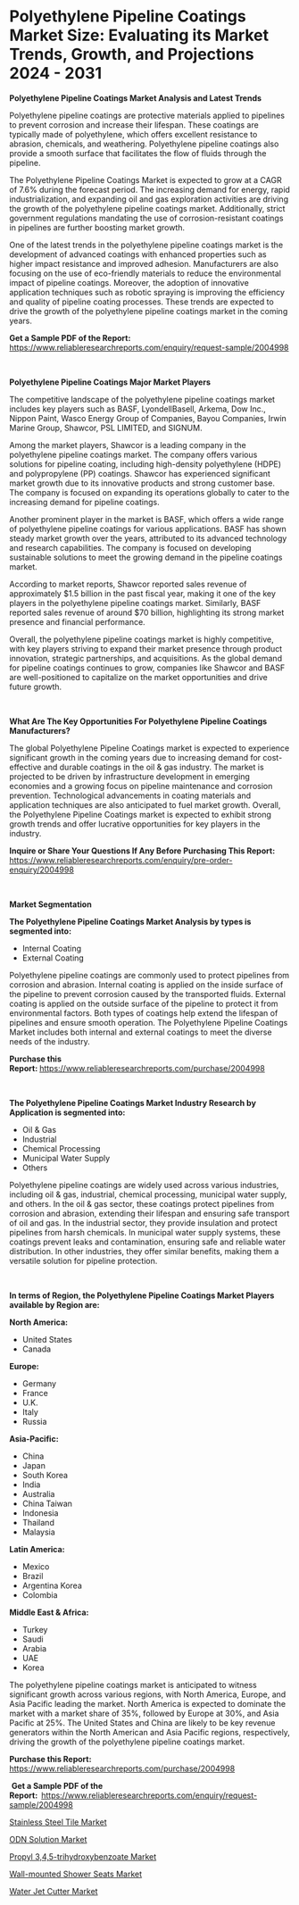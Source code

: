 <p><h1>Polyethylene Pipeline Coatings Market Size: Evaluating its Market Trends, Growth, and Projections 2024 - 2031</h1></p><p><strong>Polyethylene Pipeline Coatings Market Analysis and Latest Trends</strong></p>
<p><p>Polyethylene pipeline coatings are protective materials applied to pipelines to prevent corrosion and increase their lifespan. These coatings are typically made of polyethylene, which offers excellent resistance to abrasion, chemicals, and weathering. Polyethylene pipeline coatings also provide a smooth surface that facilitates the flow of fluids through the pipeline.</p><p>The Polyethylene Pipeline Coatings Market is expected to grow at a CAGR of 7.6% during the forecast period. The increasing demand for energy, rapid industrialization, and expanding oil and gas exploration activities are driving the growth of the polyethylene pipeline coatings market. Additionally, strict government regulations mandating the use of corrosion-resistant coatings in pipelines are further boosting market growth.</p><p>One of the latest trends in the polyethylene pipeline coatings market is the development of advanced coatings with enhanced properties such as higher impact resistance and improved adhesion. Manufacturers are also focusing on the use of eco-friendly materials to reduce the environmental impact of pipeline coatings. Moreover, the adoption of innovative application techniques such as robotic spraying is improving the efficiency and quality of pipeline coating processes. These trends are expected to drive the growth of the polyethylene pipeline coatings market in the coming years.</p></p>
<p><strong>Get a Sample PDF of the Report:&nbsp;</strong> <a href="https://www.reliableresearchreports.com/enquiry/request-sample/2004998">https://www.reliableresearchreports.com/enquiry/request-sample/2004998</a></p>
<p>&nbsp;</p>
<p><strong>Polyethylene Pipeline Coatings Major Market Players</strong></p>
<p><p>The competitive landscape of the polyethylene pipeline coatings market includes key players such as BASF, LyondellBasell, Arkema, Dow Inc., Nippon Paint, Wasco Energy Group of Companies, Bayou Companies, Irwin Marine Group, Shawcor, PSL LIMITED, and SIGNUM. </p><p>Among the market players, Shawcor is a leading company in the polyethylene pipeline coatings market. The company offers various solutions for pipeline coating, including high-density polyethylene (HDPE) and polypropylene (PP) coatings. Shawcor has experienced significant market growth due to its innovative products and strong customer base. The company is focused on expanding its operations globally to cater to the increasing demand for pipeline coatings.</p><p>Another prominent player in the market is BASF, which offers a wide range of polyethylene pipeline coatings for various applications. BASF has shown steady market growth over the years, attributed to its advanced technology and research capabilities. The company is focused on developing sustainable solutions to meet the growing demand in the pipeline coatings market.</p><p>According to market reports, Shawcor reported sales revenue of approximately $1.5 billion in the past fiscal year, making it one of the key players in the polyethylene pipeline coatings market. Similarly, BASF reported sales revenue of around $70 billion, highlighting its strong market presence and financial performance.</p><p>Overall, the polyethylene pipeline coatings market is highly competitive, with key players striving to expand their market presence through product innovation, strategic partnerships, and acquisitions. As the global demand for pipeline coatings continues to grow, companies like Shawcor and BASF are well-positioned to capitalize on the market opportunities and drive future growth.</p></p>
<p>&nbsp;</p>
<p><strong>What Are The Key Opportunities For Polyethylene Pipeline Coatings Manufacturers?</strong></p>
<p><p>The global Polyethylene Pipeline Coatings market is expected to experience significant growth in the coming years due to increasing demand for cost-effective and durable coatings in the oil & gas industry. The market is projected to be driven by infrastructure development in emerging economies and a growing focus on pipeline maintenance and corrosion prevention. Technological advancements in coating materials and application techniques are also anticipated to fuel market growth. Overall, the Polyethylene Pipeline Coatings market is expected to exhibit strong growth trends and offer lucrative opportunities for key players in the industry.</p></p>
<p><strong>Inquire or Share Your Questions If Any Before Purchasing This Report:</strong> <a href="https://www.reliableresearchreports.com/enquiry/pre-order-enquiry/2004998">https://www.reliableresearchreports.com/enquiry/pre-order-enquiry/2004998</a></p>
<p>&nbsp;</p>
<p><strong>Market Segmentation</strong></p>
<p><strong>The Polyethylene Pipeline Coatings Market Analysis by types is segmented into:</strong></p>
<p><ul><li>Internal Coating</li><li>External Coating</li></ul></p>
<p><p>Polyethylene pipeline coatings are commonly used to protect pipelines from corrosion and abrasion. Internal coating is applied on the inside surface of the pipeline to prevent corrosion caused by the transported fluids. External coating is applied on the outside surface of the pipeline to protect it from environmental factors. Both types of coatings help extend the lifespan of pipelines and ensure smooth operation. The Polyethylene Pipeline Coatings Market includes both internal and external coatings to meet the diverse needs of the industry.</p></p>
<p><strong>Purchase this Report:&nbsp;</strong><a href="https://www.reliableresearchreports.com/purchase/2004998">https://www.reliableresearchreports.com/purchase/2004998</a></p>
<p>&nbsp;</p>
<p><strong>The Polyethylene Pipeline Coatings Market Industry Research by Application is segmented into:</strong></p>
<p><ul><li>Oil & Gas</li><li>Industrial</li><li>Chemical Processing</li><li>Municipal Water Supply</li><li>Others</li></ul></p>
<p><p>Polyethylene pipeline coatings are widely used across various industries, including oil & gas, industrial, chemical processing, municipal water supply, and others. In the oil & gas sector, these coatings protect pipelines from corrosion and abrasion, extending their lifespan and ensuring safe transport of oil and gas. In the industrial sector, they provide insulation and protect pipelines from harsh chemicals. In municipal water supply systems, these coatings prevent leaks and contamination, ensuring safe and reliable water distribution. In other industries, they offer similar benefits, making them a versatile solution for pipeline protection.</p></p>
<p>&nbsp;</p>
<p><strong>In terms of Region, the Polyethylene Pipeline Coatings Market Players available by Region are:</strong></p>
<p>
    <p> <strong> North America: </strong>
        <ul>
            <li>United States</li>
            <li>Canada</li>
        </ul>
        </p> 
    <p> <strong> Europe: </strong>
        <ul>
            <li>Germany</li>
            <li>France</li>
            <li>U.K.</li>
            <li>Italy</li>
            <li>Russia</li>
        </ul>
        </p> 
    <p> <strong> Asia-Pacific: </strong>
        <ul>
            <li>China</li>
            <li>Japan</li>
            <li>South Korea</li>
            <li>India</li>
            <li>Australia</li>
            <li>China Taiwan</li>
            <li>Indonesia</li>
            <li>Thailand</li>
            <li>Malaysia</li>
        </ul>
        </p> 
    <p> <strong> Latin America: </strong>
        <ul>
            <li>Mexico</li>
            <li>Brazil</li>
            <li>Argentina Korea</li>
            <li>Colombia</li>
        </ul>
        </p> 
    <p> <strong> Middle East & Africa: </strong>
        <ul>
            <li>Turkey</li>
            <li>Saudi</li>
            <li>Arabia</li>
            <li>UAE</li>
            <li>Korea</li>
        </ul>
    </p>
    </p>
<p><p>The polyethylene pipeline coatings market is anticipated to witness significant growth across various regions, with North America, Europe, and Asia Pacific leading the market. North America is expected to dominate the market with a market share of 35%, followed by Europe at 30%, and Asia Pacific at 25%. The United States and China are likely to be key revenue generators within the North American and Asia Pacific regions, respectively, driving the growth of the polyethylene pipeline coatings market.</p></p>
<p><strong>Purchase this Report: </strong><a href="https://www.reliableresearchreports.com/purchase/2004998">https://www.reliableresearchreports.com/purchase/2004998</a></p>
<p>&nbsp;<strong>Get a Sample PDF of the Report:&nbsp;&nbsp;</strong><a href="https://www.reliableresearchreports.com/enquiry/request-sample/2004998">https://www.reliableresearchreports.com/enquiry/request-sample/2004998</a></p>
<p><strong></strong></p>
<p><p><a href="https://view.publitas.com/reportprime-1/stainless-steel-tile-market-centers-on-aspects-such-as-market-growth-market-share-market-opportunity-and-projected-forecasts-spanning-from-2024-to-2031/">Stainless Steel Tile Market</a></p><p><a href="https://spotless-saver-8fd.notion.site/Decoding-the-ODN-Solution-Market-A-Deep-Dive-into-the-Latest-Market-Trends-Market-Segmentation-an-dc89ffa5ecd643bd8fdc6f48863b6573">ODN Solution Market</a></p><p><a href="https://frill-swim-3cd.notion.site/Propyl-3-4-5-trihydroxybenzoate-Market-Size-2024-2031-Global-Industrial-Analysis-Key-Geographical-9213c3bf2ac541e38f808c8ff4d585fa">Propyl 3,4,5-trihydroxybenzoate Market</a></p><p><a href="https://gentle-editor-9db.notion.site/Wall-mounted-Shower-Seats-Market-Centers-on-Aspects-such-as-Market-Growth-Market-Share-Market-Oppo-28a7266e6baa42ffa089e925ba2b71c9">Wall-mounted Shower Seats Market</a></p><p><a href="https://view.publitas.com/reportprime-1/water-jet-cutter-market-growth-market-trends-covid-19-impact-and-forecasts-for-period-from-2024-2031/">Water Jet Cutter Market</a></p></p>